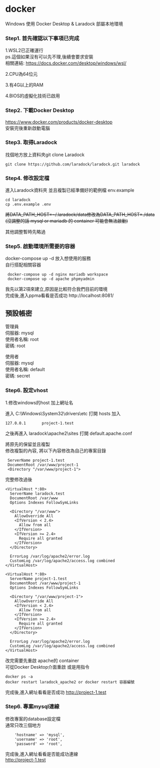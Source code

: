 # docker
Windows 使用 Docker Desktop &amp; Laradock 部屬本地環境

### Step1. 首先確認以下事項已完成   

1.WSL2已正確運行    
    ps.這個如果沒有可以先不理,後續會要求安裝   
    相關連結: https://docs.docker.com/desktop/windows/wsl/    
  
2.CPU為64位元 

3.有4G以上的RAM   

4.BIOS的虛擬化技術已啟用  

### Step2. 下載Docker Desktop   
https://www.docker.com/products/docker-desktop   
安裝完後重新啟動電腦     

### Step3. 取得Laradock
找個地方放上資料夾git clone Laradock  
```
git clone https://github.com/laradock/laradock.git laradock
```
### Step4. 修改設定檔
進入Laradock資料夾
並且複製已經準備好的範例檔 env.example
```
cd laradock
cp .env.example .env
```
~~將DATA_PATH_HOST=~/.laradock/data修改為DATA_PATH_HOST=./data~~   
~~(沒調整的話 mysql or mariadb 的 container 可能會無法啟動)~~

其他調整暫時先略過

### Step5. 啟動環境所需要的容器

docker-compose up -d 放入想使用的服務   
自行搭配相關容器
```
 docker-compose up -d nginx mariadb workspace   
 docker-compose up -d apache phpmyadmin         
```
我先以第2項來建立,原因是比較符合我們目前的環境   
完成後,進入ppma看看是否成功
http://localhost:8081/

預設帳密
---
管理員  
伺服器: mysql  
使用者名稱: root  
密碼: root  

使用者  
伺服器: mysql  
使用者名稱: default   
密碼: secret  

### Step6. 設定vhost

1.修改windows的host 加上網址名

進入 C:\Windows\System32\drivers\etc 打開 hosts 加入
```
127.0.0.1  		project-1.test
```
之後再進入 laradock\apache2\sites 打開 default.apache.conf

將原先的保留並且複製  
修改複製的內容, 將以下內容修改為自己的專案目錄  
```
 ServerName project-1.test
 DocumentRoot /var/www/project-1
 <Directory "/var/www/project-1">
```
完整修改過後   
```
<VirtualHost *:80>
  ServerName laradock.test
  DocumentRoot /var/www
  Options Indexes FollowSymLinks

  <Directory "/var/www">
    AllowOverride All
    <IfVersion < 2.4>
      Allow from all
    </IfVersion>
    <IfVersion >= 2.4>
      Require all granted
    </IfVersion>
  </Directory>

  ErrorLog /var/log/apache2/error.log
  CustomLog /var/log/apache2/access.log combined
</VirtualHost>

<VirtualHost *:80>
  ServerName project-1.test
  DocumentRoot /var/www/project-1
  Options Indexes FollowSymLinks

  <Directory "/var/www/project-1">
    AllowOverride All
    <IfVersion < 2.4>
      Allow from all
    </IfVersion>
    <IfVersion >= 2.4>
      Require all granted
    </IfVersion>
  </Directory>

  ErrorLog /var/log/apache2/error.log
  CustomLog /var/log/apache2/access.log combined
</VirtualHost>

```
改完需要先重啟 apache的 container   
可從Docker Desktop介面重啟 或是用指令   
```
docker ps -a
docker restart laradock_apache2 or docker restart 容器編號
```
完成後,進入網址看看是否成功
http://project-1.test

### Step6. 專案mysql連線

修改專案的database設定檔  
通常只改三個地方  
```
    'hostname' => 'mysql',
    'username' => 'root',
    'password' => 'root',
```
完成後,進入網址看看是否能成功連線   
http://project-1.test




